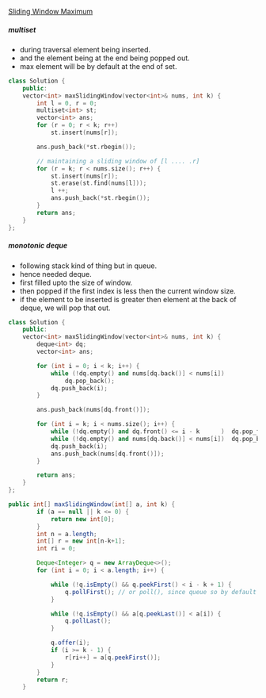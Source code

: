 [Sliding Window Maximum](https://leetcode.com/problems/sliding-window-maximum/)

##### multiset

- during traversal element being inserted.
- and the element being at the end being popped out.
- max element will be by default at the end of set.

```cpp
class Solution {
    public:
    vector<int> maxSlidingWindow(vector<int>& nums, int k) {
        int l = 0, r = 0;
        multiset<int> st;
        vector<int> ans;
        for (r = 0; r < k; r++)
            st.insert(nums[r]);

        ans.push_back(*st.rbegin());

        // maintaining a sliding window of [l .... .r]
        for (r = k; r < nums.size(); r++) {
            st.insert(nums[r]);
            st.erase(st.find(nums[l]));
            l ++;
            ans.push_back(*st.rbegin());
        }
        return ans;
    }
};
```

##### monotonic deque

- following stack kind of thing but in queue.
- hence needed deque.
- first filled upto the size of window.
- then popped if the first index is less then the current window size.
- if the element to be inserted is greater then element at the back of deque, we will pop that out.

```cpp
class Solution {
    public:
    vector<int> maxSlidingWindow(vector<int>& nums, int k) {
        deque<int> dq;
        vector<int> ans;

        for (int i = 0; i < k; i++) {
            while (!dq.empty() and nums[dq.back()] < nums[i])
                dq.pop_back();
            dq.push_back(i);
        }

        ans.push_back(nums[dq.front()]);

        for (int i = k; i < nums.size(); i++) {
            while (!dq.empty() and dq.front() <= i - k      )  dq.pop_front();
            while (!dq.empty() and nums[dq.back()] < nums[i])  dq.pop_back();
            dq.push_back(i);
            ans.push_back(nums[dq.front()]);
        }

        return ans;
    }
};

```

```java
public int[] maxSlidingWindow(int[] a, int k) {
		if (a == null || k <= 0) {
			return new int[0];
		}
		int n = a.length;
		int[] r = new int[n-k+1];
		int ri = 0;

		Deque<Integer> q = new ArrayDeque<>();
		for (int i = 0; i < a.length; i++) {

			while (!q.isEmpty() && q.peekFirst() < i - k + 1) {
				q.pollFirst(); // or poll(), since queue so by default first one is popped out.
			}

			while (!q.isEmpty() && a[q.peekLast()] < a[i]) {
				q.pollLast();
			}

			q.offer(i);
			if (i >= k - 1) {
				r[ri++] = a[q.peekFirst()];
			}
		}
		return r;
	}

```
